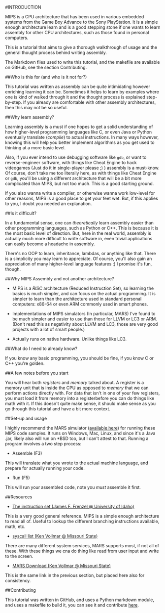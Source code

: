 <!-- Introduction -->
#INTRODUCTION

MIPS is a CPU architecture that has been used in various embedded systems
from the Game Boy Advance to the Sony PlayStation. It is a simple enough 
architecture learn and is a good stepping stone if one wants to learn assembly
for other CPU architectures, such as those found in personal computers.

This is a tutorial that aims to give a thorough walkthrough of usage and the
general thought process behind writing assembly.

The Markdown files used to write this tutorial, and the makefile are available
on GitHub, see the section Contributing.

##Who is this for (and who is it not for?)

This tutorial was written as assembly can be quite intimidating however
enriching learning it can be. Sometimes it helps to learn by examples where
one is kind of walked through it and the thought process is explained step-by-step.
If you already are comfortable with other assembly architectures, then this
may not be so useful.

##Why learn assembly?

Learning assembly is a must if one hopes to get a solid understanding of how
higher-level programming languages like C, or even Java or Python eventually
translate (*compile*) to actual instructions. In many ways however, knowing
this will help you better implement algorithms as you get used to thinking at
a more basic level.

Also, if you ever intend to use debugging software like `gdb`, or want to
reverse-engineer software, with things like Cheat Engine to hack videogames
(Just do it in single-player please ;) ) assembly is a must-know. Of course,
don't take me too literally here, as with things like Cheat Engine or `gdb`,
you'll be using a different architecture that will be a bit more complicated
than MIPS, but not too much. This is a good starting ground.

If you also wanna write a compiler, or otherwise wanna work
low-level for other reasons, MIPS is a good place to get your feet wet. But,
if this applies to you, I doubt you needed an explanation.

##Is it difficult?

In a fundamental sense, one can *theoretically* learn assembly easier
than other programming languages, such as Python or C++. This is because it
is the most basic level of direction. But, here in the real world, assembly is
actually much more difficult to write software in, even trivial applications
can easily become a headache in assembly.

There's no OOP to learn, inheritance, lambdas, or anything like that. There is
a simplicity you may learn to appreciate. Of course, you'll also gain an
appreciation of many higher-level language features ;) I promise it's fun,
though.

##Why MIPS Assembly and not another architecture?

* MIPS is a *RISC* architecture (Reduced Instruction Set), so learning the
basics is much simpler, and can focus on the actual programming. It is simpler
to learn than the architecture used in standard personal computers: x86-64 or even
ARM commonly used in smart phones.

* Implementations of MIPS simulators (In particular, MARS) I've found to be
much simpler and easier to use than those for LLVM or LC3 or ARM. (Don't read
this as negativity about LLVM and LC3, those are very good projects with a lot
of smart people.)

* Actually runs on native hardware. Unlike things like LC3.

##What do I need to already know?

If you know any basic programming, you should be fine, if you know C or C++
you're golden. 

##A few notes before you start 

You will hear both *registers* and *memory* talked about. A register is a
memory unit that is inside the CPU as opposed to *memory* that we can perform
actions directly with. For data that isn't in one of your few registers,
you must load it from memory into a registerbefore you can do things like math with it. If
this doesn't quite make sense, it should make sense as you go through this
tutorial and have a bit more context.

##Set-up and usage

I highly recommend the MARS simulator 
([available here](http://courses.missouristate.edu/KenVollmar/mars/download.htm))
for running these MIPS code samples. It runs on Windows, Mac, Linux, and since
it's a Java .jar, likely also will run on *BSD too, but I can't attest to that.
Running a program involves a two step process:

* Assemble (F3)

This will translate what you wrote to the actual machine language, and prepare
for actually running your code.

* Run (F5)

This will run your assembled code, note you *must* assemble it first.

##Resources

* [The instruction set (James F. Frenzel @ University of Idaho)](http://www.mrc.uidaho.edu/mrc/people/jff/digital/MIPSir.html)

This is a very good general reference. MIPS is a simple enough architecture
to read all of. Useful to lookup the different branching
instructions available, math, etc.

* [syscall list (Ken Vollmar @ Missouri State)](http://courses.missouristate.edu/KenVollmar/mars/Help/SyscallHelp.html)

There are many different system services, MARS supports most, if not all of
these. With these things we cna do thing like read from user input and write to the screen. 

* [MARS Download (Ken Vollmar @ Missouri State)](http://courses.missouristate.edu/KenVollmar/mars/download.htm)

This is the same link in the previous section, but placed here also for
consistency.

##Contributing

This tutorial was written in GitHub, and uses a Python markdown module, and
uses a makefile to build it, you can see it and contribute 
[here](https://github.com/keithstellyes/mips-tutorial).
